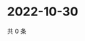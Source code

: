 # 2022-10-30

共 0 条

<!-- BEGIN WEIBO -->
<!-- 最后更新时间 Sun Oct 30 2022 18:01:08 GMT+0800 (China Standard Time) -->

<!-- END WEIBO -->
